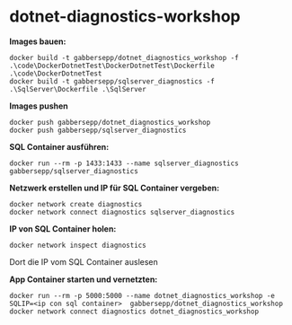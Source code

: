# dotnet-diagnostics-workshop

**Images bauen:**  

```
docker build -t gabbersepp/dotnet_diagnostics_workshop -f .\code\DockerDotnetTest\DockerDotnetTest\Dockerfile .\code\DockerDotnetTest
docker build -t gabbersepp/sqlserver_diagnostics -f .\SqlServer\Dockerfile .\SqlServer
```

**Images pushen**

```
docker push gabbersepp/dotnet_diagnostics_workshop
docker push gabbersepp/sqlserver_diagnostics
```

**SQL Container ausführen:**

```
docker run --rm -p 1433:1433 --name sqlserver_diagnostics  gabbersepp/sqlserver_diagnostics 
```

**Netzwerk erstellen und IP für SQL Container vergeben:**

```
docker network create diagnostics
docker network connect diagnostics sqlserver_diagnostics
```

**IP von SQL Container holen:**

```
docker network inspect diagnostics
```
Dort die IP vom SQL Container auslesen

**App Container starten und vernetzten:**

```
docker run --rm -p 5000:5000 --name dotnet_diagnostics_workshop -e SQLIP=<ip con sql container>  gabbersepp/dotnet_diagnostics_workshop 
docker network connect diagnostics dotnet_diagnostics_workshop 
```